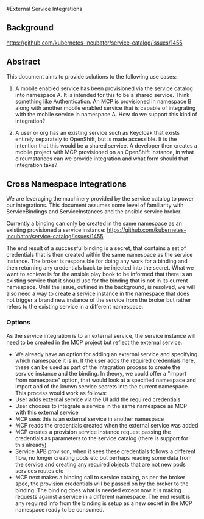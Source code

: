 #External Service Integrations

## Background
https://github.com/kubernetes-incubator/service-catalog/issues/1455

## Abstract

This document aims to provide solutions to the following use cases: 

1) A mobile enabled service has been provisioned via the service catalog into namespace A. It is intended for this to be a shared service. Think something like
Authentication. 
An MCP is provisioned in namespace B along with another mobile enabled service that is capable of integrating with the mobile service in namespace A. How do we support
this kind of integration?


2) A user or org has an existing service such as Keycloak that exists entirely separately to OpenShift, but is made accessible. It is the intention that this would be a
shared service. A developer then creates a mobile project with MCP provisioned on an OpenShift instance, in what circumstances can we provide integration and what form
should that integration take?


## Cross Namespace integrations

We are leveraging the machinery provided by the service catalog to power our integrations. This document assumes some level of familiarity with ServiceBindings and ServiceInstances and the ansible service broker.

Currently a binding can only be created in the same namespace as an existing provisioned a service instance:
https://github.com/kubernetes-incubator/service-catalog/issues/1455

The end result of a successful binding is a secret, that contains a set of credentials that is then created within the same namespace as the service instance.
The broker is responsible for doing any work for a binding and then returning any credentials back to be injected into the secret. What we want to achieve is for the ansible play book to be informed that there is an existing 
service that it should use for the binding that is not in its current namespace. Until the issue, outlined in the background, is resolved, we will also need a way to create a service instance
in the namespace that does not trigger a brand new instance of the service from the broker but rather refers to the existing service in a different namespace.   

### Options

As the service integration is to an external service, the service instance will need to be created in the MCP project but reflect the external service. 

-  We already have an option for adding an external service and specifying which namespace it is in. If the user adds the required credentials here, these can be used as part of the 
integration process to create the service instance and the binding. In theory, we could offer a "import from namespace" option, that would look at a specified namespace and import and of the 
known service secrets into the current namespace. 
This process would work as follows:
- User adds external service via the UI add the required credentials
- User chooses to integrate a service in the same namespace as MCP with this external service
- MCP sees this is an external service in another namespace
- MCP reads the credentials created when the external service was added
- MCP creates a provision service instance request passing the credentials as parameters to the service catalog (there is support for this already)
- Service APB provison, when it sees these credentials follows a different flow, no longer creating pods etc but perhaps reading some data from the service and creating any 
required objects that are not new pods services routes etc
- MCP next makes a binding call to service catalog, as per the broker spec, the provision credentials will be passed on by the broker to the binding. The binding does what is needed
except now it is making requests against a service in a different namespace. The end result is any required info from the binding is setup as a new secret in the MCP namespace ready to be consumed.
 